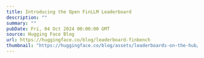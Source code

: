 ```yaml
---
title: Introducing the Open FinLLM Leaderboard
description: ""
summary: ""
pubDate: Fri, 04 Oct 2024 00:00:00 GMT
source: Hugging Face Blog
url: https://huggingface.co/blog/leaderboard-finbench
thumbnail: "https://huggingface.co/blog/assets/leaderboards-on-the-hub/thumbnail_finbench.png"
---
```


